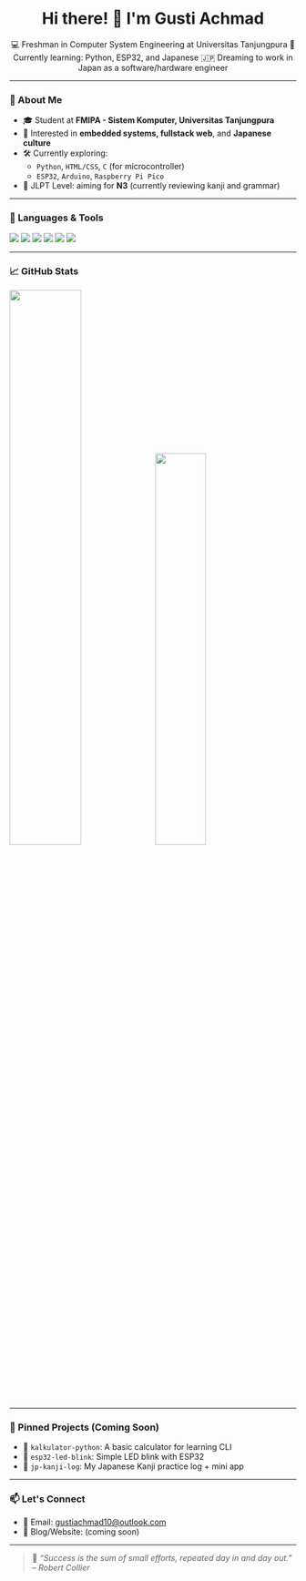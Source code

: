 <h1 align="center">Hi there! 👋 I'm Gusti Achmad</h1>
<p align="center">
💻 Freshman in Computer System Engineering at Universitas Tanjungpura  
🌱 Currently learning: Python, ESP32, and Japanese  
🇯🇵 Dreaming to work in Japan as a software/hardware engineer  
</p>

---

### 🚀 About Me
- 🎓 Student at **FMIPA - Sistem Komputer, Universitas Tanjungpura**
- 🧠 Interested in **embedded systems, fullstack web**, and **Japanese culture**
- 🛠 Currently exploring:
  - `Python`, `HTML/CSS`, `C` (for microcontroller)
  - `ESP32`, `Arduino`, `Raspberry Pi Pico`
- 📘 JLPT Level: aiming for **N3** (currently reviewing kanji and grammar)

---

### 🧰 Languages & Tools
<p align="left">
  <img src="https://img.shields.io/badge/-Python-3776AB?style=flat&logo=python&logoColor=white">
  <img src="https://img.shields.io/badge/-HTML5-E34F26?style=flat&logo=html5&logoColor=white">
  <img src="https://img.shields.io/badge/-C-00599C?style=flat&logo=c&logoColor=white">
  <img src="https://img.shields.io/badge/-Arduino-00979D?style=flat&logo=arduino&logoColor=white">
  <img src="https://img.shields.io/badge/-VS%20Code-007ACC?style=flat&logo=visual-studio-code&logoColor=white">
  <img src="https://img.shields.io/badge/-Linux-FCC624?style=flat&logo=linux&logoColor=black">
</p>

---

### 📈 GitHub Stats
<p align="left">
  <img src="https://github-readme-stats.vercel.app/api?username=GstAAL&show_icons=true&theme=tokyonight" width="50%">
  <img src="https://github-readme-stats.vercel.app/api/top-langs/?username=GstAAL&layout=compact&theme=tokyonight" width="42%">
</p>

---

### 📌 Pinned Projects (Coming Soon)
- 🚧 `kalkulator-python`: A basic calculator for learning CLI
- 🚧 `esp32-led-blink`: Simple LED blink with ESP32
- 🚧 `jp-kanji-log`: My Japanese Kanji practice log + mini app

---

### 📫 Let's Connect
- 📧 Email: gustiachmad10@outlook.com
- 📝 Blog/Website: (coming soon)

---

> 💬 *“Success is the sum of small efforts, repeated day in and day out.” – Robert Collier*
